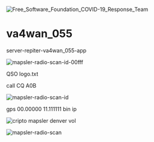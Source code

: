 ![Free_Software_Foundation_COVID-19_Response_Team](https://user-images.githubusercontent.com/89662644/131963469-25fe3f96-05e5-4b43-afcb-1cc24fb0da5e.png)
# va4wan_055
server-repiter-va4wan_055-app

![mapsler-radio-scan-id-00fff](https://user-images.githubusercontent.com/89662644/131963552-d9793dd2-5b2c-49f5-8f5d-ee107c843cf7.jpg)

QSO logo.txt

call CQ A0B

![mapsler-radio-scan-id](https://user-images.githubusercontent.com/89662644/131963605-48f81576-1bd6-4379-8aa5-4a2f2417eac6.jpg)

gps 00.00000  11.111111 bin ip

![cripto mapsler denver vol](https://user-images.githubusercontent.com/89662644/131963649-7f6feecc-0706-4543-a3fb-9d02c77a52c6.jpg)

![mapsler-radio-scan](https://user-images.githubusercontent.com/89662644/131963716-f051da32-2b2b-4559-bdee-399f70c93948.png)



